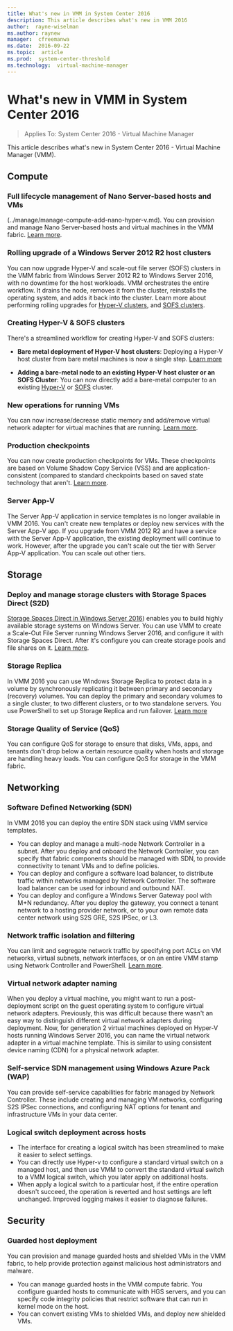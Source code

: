 ```yaml
---
title: What's new in VMM in System Center 2016
description: This article describes what's new in VMM 2016
author:  rayne-wiselman
ms.author: raynew
manager:  cfreemanwa
ms.date:  2016-09-22
ms.topic:  article
ms.prod:  system-center-threshold
ms.technology:  virtual-machine-manager
---
```



# What's new in VMM in System Center 2016

>Applies To: System Center 2016 - Virtual Machine Manager

This article describes what's new in System Center 2016 - Virtual Machine Manager (VMM).


## Compute

### Full lifecycle management of Nano Server-based hosts and VMs
(../manage/manage-compute-add-nano-hyper-v.md).
You can provision and manage Nano Server-based hosts and virtual machines in the VMM fabric. [Learn more](../manage/manage-compute-add-nano-hyper-v.md).

### Rolling upgrade of a Windows Server 2012 R2 host clusters

You can now upgrade Hyper-V and scale-out file server (SOFS) clusters in the VMM fabric from Windows Server 2012 R2 to Windows Server 2016, with no downtime for the host workloads. VMM orchestrates the entire workflow. It drains the node, removes it from the cluster, reinstalls the operating system, and adds it back into the cluster. Learn more about performing rolling upgrades for [Hyper-V clusters](../manage/manage-compute-rolling-upgrade-hyper-v.md), and [SOFS clusters](../manage/manage-sofs-rolling-upgrade.md).

### Creating Hyper-V & SOFS clusters

There's a streamlined workflow for creating Hyper-V and SOFS clusters:

* **Bare metal deployment of Hyper-V host clusters**: Deploying a Hyper-V host cluster from bare metal machines is now a single step. [Learn more](../manage/manage/manage-compute-bare-metal-hyper-v.md)

* **Adding a bare-metal node to an existing Hyper-V host cluster or an SOFS Cluster**: You can now directly add a bare-metal computer to an existing [Hyper-V](../manage/manage/manage-compute-bare-metal-hyper-v.md) or [SOFS](../manage/manage-sofs-bare-metal.md) cluster.

### New operations for running VMs

You can now increase/decrease static memory and add/remove virtual network adapter for virtual machines that are running. [Learn more](../manage/manage-vm-settings.md).

### Production checkpoints

You can now create production checkpoints for VMs. These checkpoints are based on Volume Shadow Copy Service (VSS) and are application-consistent (compared to standard checkpoints based on saved state technology that aren't. [Learn more](../manage/manage-vm-settings.md).

### Server App-V

The Server App-V application in service templates is no longer available in VMM 2016. You can't create new templates or deploy new services with the Server App-V app. If you upgrade from VMM 2012 R2 and have a service with the Server App-V application, the existing deployment will continue to work. However, after the upgrade you can't scale out the tier with Server App-V application. You can scale out other tiers.

## Storage

### Deploy and manage storage clusters with Storage Spaces Direct (S2D)

[Storage Spaces Direct in Windows Server 2016](https://technet.microsoft.com/library/mt126109.aspx)) enables you to build highly available storage systems on Windows Server. You can use VMM to create a Scale-Out File Server running Windows Server 2016, and configure it with Storage Spaces Direct. After it's configure you can create storage pools and file shares on it. [Learn more](../manage/manage-storage-spaces-direct-vmm.md).


### Storage Replica

In VMM 2016 you can use Windows Storage Replica to protect data in a volume by synchronously replicating it between primary and secondary (recovery) volumes. You can deploy the primary and secondary volumes to a single cluster, to two different clusters, or to two standalone servers. You use PowerShell to set up Storage Replica and run failover. [Learn more](../manage/manage-storage-replica.md)

### Storage Quality of Service (QoS)

You can configure QoS for storage to ensure that disks, VMs, apps, and tenants don't drop below a certain resource quality when hosts and storage are handling heavy loads. You can configure QoS for storage in the VMM fabric.


## Networking

### Software Defined Networking (SDN)

In VMM 2016 you can deploy the entire SDN stack using VMM service templates.

* You can deploy and manage a multi-node Network Controller in a subnet. After you deploy and onboard the Network Controller, you can specify that fabric components should be managed with SDN, to provide connectivity to tenant VMs and to define policies.
* You can deploy and configure a software load balancer, to distribute traffic within networks managed by Network Controller. The software load balancer can be used for inbound and outbound NAT.
* You can deploy and configure a Windows Server Gateway pool with M+N redundancy. After you deploy the gateway, you connect a tenant network to a hosting provider network, or to your own remote data center network using S2S GRE, S2S IPSec, or L3.

### Network traffic isolation and filtering

You can limit and segregate network traffic by specifying port ACLs on VM networks, virtual subnets, network interfaces, or on an entire VMM stamp using Network Controller and PowerShell. [Learn more](https://technet.microsoft.com/library/mt721313%28v=sc.16%29.aspx).

### Virtual network adapter naming

When you deploy a virtual machine, you might want to run a post-deployment script on the guest operating system to configure virtual network adapters.  Previously, this was difficult because there wasn't an easy way to distinguish different virtual network adapters during deployment. Now, for generation 2 virtual machines deployed on Hyper-V hosts running Windows Server 2016, you can name the virtual network adapter in a virtual machine template. This is similar to using consistent device naming (CDN) for a physical network adapter.

### Self-service SDN management using Windows Azure Pack (WAP)

You can provide self-service capabilities for fabric managed by Network Controller. These include creating and managing VM networks, configuring S2S IPSec connections, and configuring NAT options for tenant and infrastructure VMs in your data center.  

### Logical switch deployment across hosts

- The interface for creating a logical switch has been streamlined to make it easier to select settings.
- You can directly use Hyper-v to configure a standard virtual switch on a managed host, and then use VMM to convert the standard virtual switch to a VMM logical switch, which you later apply on additional hosts.
- When apply a logical switch to a particular host, if the entire operation doesn't succeed, the operation is reverted and host settings are left unchanged. Improved logging makes it easier to diagnose failures.

## Security

### Guarded host deployment

You can provision and manage guarded hosts and shielded VMs in the VMM fabric, to help provide protection against malicious host administrators and malware.

-   You can manage guarded hosts in the VMM compute fabric. You configure guarded hosts to communicate with HGS servers, and you can specify code integrity policies that restrict software that can run in kernel mode on the host.
- You can convert existing VMs to shielded VMs, and deploy new shielded VMs.
